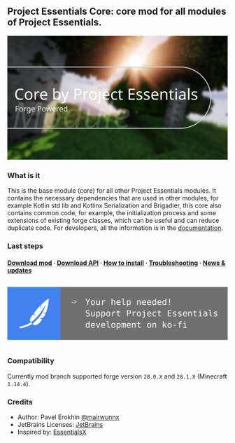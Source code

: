 ## Project Essentials Core: core mod for all modules of Project Essentials.

<img src="./assets/core_social_logo.svg">

### What is it

This is the base module (core) for all other Project Essentials modules. It contains the necessary dependencies that are used in other modules, for example Kotlin std lib and Kotlinx Serialization and Brigadier, this core also contains common code, for example, the initialization process and some extensions of existing forge classes, which can be useful and can reduce duplicate code. For developers, all the information is in the [documentation](documentation/for-developers.md).

### Last steps

#### [Download mod](https://github.com/ProjectEssentials/ProjectEssentials-Core/releases/download/v1.14.4-1.0.3.0/ProjectEssentials-Core-MOD-1.14.4-1.0.3.0.jar) · [Download API](https://github.com/ProjectEssentials/ProjectEssentials-Core/releases/download/v1.14.4-1.0.3.0/ProjectEssentials-Core-API-1.14.4-1.0.3.0.jar) · [How to install](documentation/for-players.md) · [Troubleshooting](https://github.com/ProjectEssentials/ProjectEssentials-Core/issues/new/choose) · [News & updates](https://t.me/minecraftforge)

<a href="https://ko-fi.com/mairwunnx" target="_blank"><img src="./assets/support_social.svg"></a>

### Compatibility

Currently mod branch supported forge version `28.0.X` and `28.1.X` (Minecraft `1.14.4`).

### Credits

- Author: Pavel Erokhin [@mairwunnx](https://github.com/mairwunnx)
- JetBrains Licenses: [JetBrains](https://www.jetbrains.com/)
- Inspired by: [EssentialsX](https://github.com/EssentialsX)
